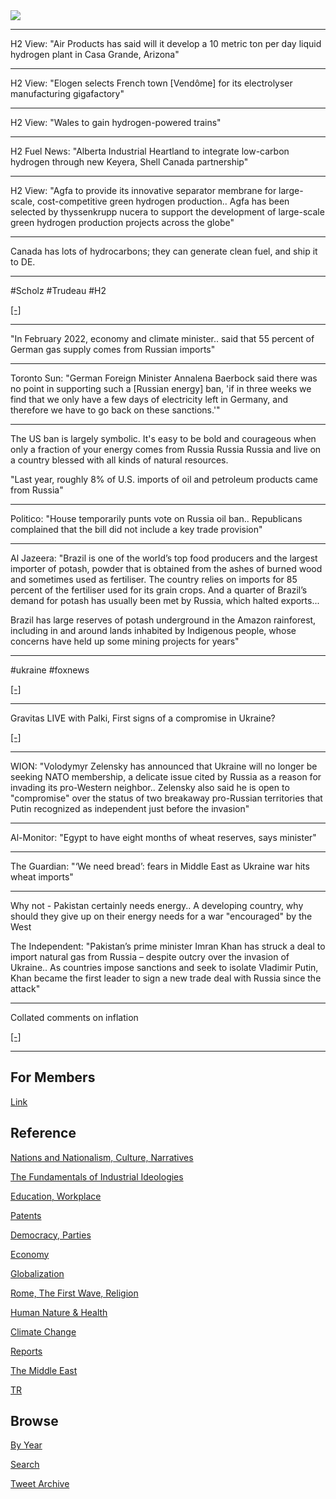 <img src="https://drive.google.com/uc?export=view&id=1B2wf9R7AMH1d7Vw6e2mucLbIQ5NSjir7"/>

---

H2 View: "Air Products has said will it develop a 10 metric ton per day liquid
hydrogen plant in Casa Grande, Arizona"

---

H2 View: "Elogen selects French town [Vendôme] for its electrolyser
manufacturing gigafactory"

---

H2 View: "Wales to gain hydrogen-powered trains"

---

H2 Fuel News: "Alberta Industrial Heartland to integrate low-carbon
hydrogen through new Keyera, Shell Canada partnership"

---

H2 View: "Agfa to provide its innovative separator membrane for large-scale,
cost-competitive green hydrogen production.. Agfa has been selected by
thyssenkrupp nucera to support the development of large-scale green
hydrogen production projects across the globe"

---

Canada has lots of hydrocarbons; they can generate clean fuel, and
ship it to DE.

---

\#Scholz #Trudeau \#H2 

[[-]](https://youtu.be/nIr949iow0w?t=755)

---

"In February 2022, economy and climate minister.. said that 55 percent
of German gas supply comes from Russian imports"

---

Toronto Sun: "German Foreign Minister Annalena Baerbock said there was
no point in supporting such a [Russian energy] ban, 'if in three weeks
we find that we only have a few days of electricity left in Germany,
and therefore we have to go back on these sanctions.'"

---

The US ban is largely symbolic. It's easy to be bold and courageous
when only a fraction of your energy comes from Russia Russia Russia
and live on a country blessed with all kinds of natural resources.

"Last year, roughly 8% of U.S. imports of oil and petroleum products came from Russia"

---

Politico: "House temporarily punts vote on Russia oil
ban.. Republicans complained that the bill did not include a key trade
provision"

---

Al Jazeera: "Brazil is one of the world’s top food producers and the
largest importer of potash, powder that is obtained from the ashes of
burned wood and sometimes used as fertiliser. The country relies on
imports for 85 percent of the fertiliser used for its grain crops. And
a quarter of Brazil’s demand for potash has usually been met by
Russia, which halted exports...

Brazil has large reserves of potash underground in the Amazon
rainforest, including in and around lands inhabited by Indigenous
people, whose concerns have held up some mining projects for years"

---

\#ukraine \#foxnews 

[[-]](https://youtu.be/FtGnDNeAQVk?t=77)

---

Gravitas LIVE with Palki, First signs of a compromise in Ukraine?

[[-]](https://youtu.be/n1nD-k2Zn2k)

---

WION: "Volodymyr Zelensky has announced that Ukraine will no longer be
seeking NATO membership, a delicate issue cited by Russia as a reason
for invading its pro-Western neighbor.. Zelensky also said he is open
to "compromise" over the status of two breakaway pro-Russian
territories that Putin recognized as independent just before the
invasion"

---

Al-Monitor: "Egypt to have eight months of wheat reserves, says minister"

---

The Guardian: "‘We need bread’: fears in Middle East as Ukraine war
hits wheat imports"

---

Why not - Pakistan certainly needs energy.. A developing country, why
should they give up on their energy needs for a war "encouraged" by
the West

The Independent: "Pakistan’s prime minister Imran Khan has struck a
deal to import natural gas from Russia – despite outcry over the
invasion of Ukraine.. As countries impose sanctions and seek to
isolate Vladimir Putin, Khan became the first leader to sign a new
trade deal with Russia since the attack"

---

Collated comments on inflation

[[-]](2018/05/inflation.md)

---

## For Members

[Link](https://thirdwave-members.herokuapp.com)

## Reference

[Nations and Nationalism, Culture, Narratives](/2013/02/nations-and-nationalism.md)

[The Fundamentals of Industrial Ideologies](/2011/04/fundamentals-of-industrial-ideologies.md)

[Education, Workplace](2017/09/education-workplace.md)

[Patents](/2018/09/patents.md)

[Democracy, Parties](/2016/11/democracy.md)

[Economy](/2018/05/economy.md)

[Globalization](/2018/09/globalization.md)

[Rome, The First Wave, Religion](/2017/12/rome.md)

[Human Nature & Health](/2020/07/human-nature.md)

[Climate Change](/2018/12/climate.md)

[Reports](/2019/05/reports.md)

[The Middle East](/2019/07/middleeast.md)

[TR](../tr)

## Browse

[By Year](years.md)

[Search](search.html)

[Tweet Archive](/tweets/README.md)


